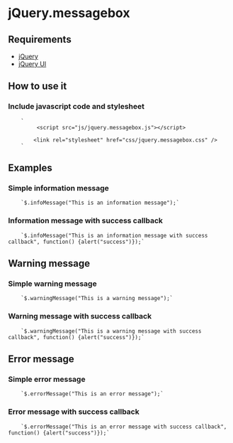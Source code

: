 
# jQuery.messagebox

## Requirements

*   [jQuery](http://jquery.com/)
*   [jQuery UI](http://jqueryui.com/)

## How to use it

### Include javascript code and stylesheet

        `
             <script src="js/jquery.messagebox.js"></script>

            <link rel="stylesheet" href="css/jquery.messagebox.css" />
        `

## Examples

### Simple information message

        `$.infoMessage("This is an information message");`

### Information message with success callback

        `$.infoMessage("This is an information message with success callback", function() {alert("success")});`

## Warning message

### Simple warning message

        `$.warningMessage("This is a warning message");`

### Warning message with success callback

        `$.warningMessage("This is a warning message with success callback", function() {alert("success")});`

## Error message

### Simple error message

        `$.errorMessage("This is an error message");`

### Error message with success callback

        `$.errorMessage("This is an error message with success callback", function() {alert("success")});`

